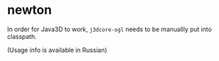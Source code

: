 newton
======

In order for Java3D to work, `j3dcore-ogl` needs to be manuallly put into classpath.

(Usage info is available in Russian)
